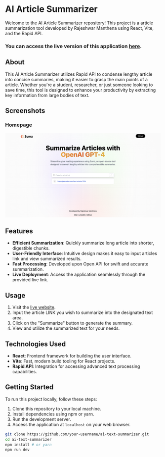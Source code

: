 # AI Article Summarizer

Welcome to the AI Article  Summarizer repository! This project is a article summarization tool developed by Rajeshwar Manthena using React, Vite, and the Rapid API. 

### You can access the live version of this application [here](https://65ba21c3088606b5bd82ebd9--storied-sunflower-dee5b0.netlify.app/).

## About

This AI Article  Summarizer utilizes Rapid API to condense lengthy article into concise summaries, making it easier to grasp the main points of a article. Whether you're a student, researcher, or just someone looking to save time, this tool is designed to enhance your productivity by extracting key information from large bodies of text.

## Screenshots

### Homepage
![Homepage](homepage.png)


## Features

- **Efficient Summarization**: Quickly summarize long article into shorter, digestible chunks.
- **User-Friendly Interface**: Intuitive design makes it easy to input articles link and view summarized results.
- **Fast Processing**: Developed upon Open API for swift and accurate summarization.
- **Live Deployment**: Access the application seamlessly through the provided live link.

## Usage

1. Visit the [live website](https://65ba21c3088606b5bd82ebd9--storied-sunflower-dee5b0.netlify.app/).
2. Input the article LINK  you wish to summarize into the designated text area.
3. Click on the "Summarize" button to generate the summary.
4. View and utilize the summarized text for your needs.

## Technologies Used

- **React**: Frontend framework for building the user interface.
- **Vite**: Fast, modern build tooling for React projects.
- **Rapid API**: Integration for accessing advanced text processing capabilities.

## Getting Started

To run this project locally, follow these steps:

1. Clone this repository to your local machine.
2. Install dependencies using npm or yarn.
3. Run the development server.
4. Access the application at `localhost` on your web browser.

```bash
git clone https://github.com/your-username/ai-text-summarizer.git
cd ai-text-summarizer
npm install # or yarn
npm run dev
